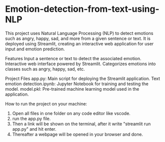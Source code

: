 # Emotion-detection-from-text-using-NLP
This project uses Natural Language Processing (NLP) to detect emotions such as angry, happy, sad, and more from a given sentence or text. It is deployed using Streamlit, creating an interactive web application for user input and emotion prediction.

Features
Input a sentence or text to detect the associated emotion.
Interactive web interface powered by Streamlit.
Categorizes emotions into classes such as angry, happy, sad, etc.

Project Files
app.py: Main script for deploying the Streamlit application.
Text emotion detection.ipynb: Jupyter Notebook for training and testing the model.
model.pkl: Pre-trained machine learning model used in the application.

How to run the project on your machine:
1) Open all files in one folder on any code editor like vscode.
2) run the app.py file.
3) Then a link will be shown on the terminal, after it write "streamlit run app.py" and hit enter.
4) Thereafter a webpage will be opened in your browser and done.
